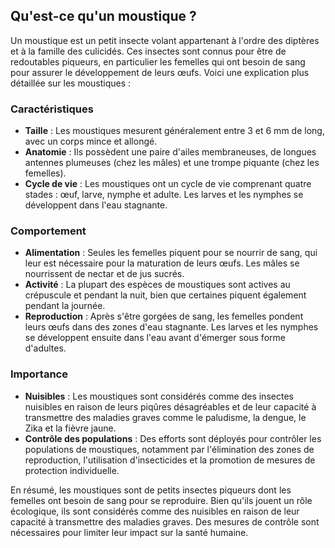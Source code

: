 ## Qu'est-ce qu'un moustique ?

Un moustique est un petit insecte volant appartenant à l'ordre des diptères et à la famille des culicidés. Ces insectes sont connus pour être de redoutables piqueurs, en particulier les femelles qui ont besoin de sang pour assurer le développement de leurs œufs. Voici une explication plus détaillée sur les moustiques :

### Caractéristiques

- **Taille** : Les moustiques mesurent généralement entre 3 et 6 mm de long, avec un corps mince et allongé.
- **Anatomie** : Ils possèdent une paire d'ailes membraneuses, de longues antennes plumeuses (chez les mâles) et une trompe piquante (chez les femelles).
- **Cycle de vie** : Les moustiques ont un cycle de vie comprenant quatre stades : œuf, larve, nymphe et adulte. Les larves et les nymphes se développent dans l'eau stagnante.

### Comportement

- **Alimentation** : Seules les femelles piquent pour se nourrir de sang, qui leur est nécessaire pour la maturation de leurs œufs. Les mâles se nourrissent de nectar et de jus sucrés.
- **Activité** : La plupart des espèces de moustiques sont actives au crépuscule et pendant la nuit, bien que certaines piquent également pendant la journée.
- **Reproduction** : Après s'être gorgées de sang, les femelles pondent leurs œufs dans des zones d'eau stagnante. Les larves et les nymphes se développent ensuite dans l'eau avant d'émerger sous forme d'adultes.

### Importance

- **Nuisibles** : Les moustiques sont considérés comme des insectes nuisibles en raison de leurs piqûres désagréables et de leur capacité à transmettre des maladies graves comme le paludisme, la dengue, le Zika et la fièvre jaune.
- **Contrôle des populations** : Des efforts sont déployés pour contrôler les populations de moustiques, notamment par l'élimination des zones de reproduction, l'utilisation d'insecticides et la promotion de mesures de protection individuelle.

En résumé, les moustiques sont de petits insectes piqueurs dont les femelles ont besoin de sang pour se reproduire. Bien qu'ils jouent un rôle écologique, ils sont considérés comme des nuisibles en raison de leur capacité à transmettre des maladies graves. Des mesures de contrôle sont nécessaires pour limiter leur impact sur la santé humaine.